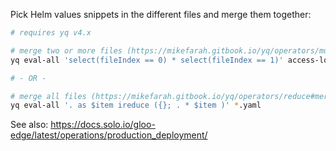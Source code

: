 Pick Helm values snippets in the different files and merge them together:

```bash
# requires yq v4.x

# merge two or more files (https://mikefarah.gitbook.io/yq/operators/multiply-merge#merging-files):
yq eval-all 'select(fileIndex == 0) * select(fileIndex == 1)' access-logs.yaml data-plane-replicas-antiaffinity.yaml

# - OR -

# merge all files (https://mikefarah.gitbook.io/yq/operators/reduce#merge-all-yaml-files-together):
yq eval-all '. as $item ireduce ({}; . * $item )' *.yaml
```

See also: https://docs.solo.io/gloo-edge/latest/operations/production_deployment/

